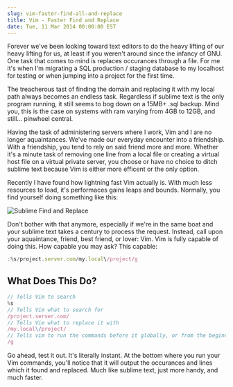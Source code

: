 ```yaml
---
slug: vim-faster-find-all-and-replace
title: Vim - Faster Find and Replace
date: Tue, 11 Mar 2014 00:00:00 EST
---
```


Forever we've been looking toward text editors to do the heavy lifting of our heavy lifting for us, at least if you weren't around since the infancy of GNU. One task that comes to mind is replaces occurances through a file. For me it's when I'm migrating a SQL production / staging database to my localhost for testing or when jumping into a project for the first time.

The treacherous tast of finding the domain and replacing it with my local path always becomes an endless task. Regardless if sublime text is the only program running, it still seems to bog down on a 15MB+ .sql backup. Mind you, this is the case on systems with ram varying from 4GB to 12GB, and still... pinwheel central.

Having the task of administering servers where I work, Vim and I are no longer aquaintances. We've made our everyday encounter into a friendship. With a friendship, you tend to rely on said friend more and more. Whether it's a minute task of removing one line from a local file or creating a virtual host file on a virtual private server, you choose or have no choice to ditch sublime text because Vim is either more efficent or the only option.

Recently I have found how lightning fast Vim actually is. With much less resources to load, it's performaces gains leaps and bounds. Normally, you find yourself doing something like this:

![Sublime Find and Replace](https://nodefolio.s3.amazonaws.com/thoughts/Screen%20Shot%202014-05-19%20at%202.46.13%20AM.png "Sublime Find and Replace")

Don't bother with that anymore, especially if we're in the same boat and your sublime text takes a century to process the request. Instead, call upon your aquaintance, friend, best friend, or lover: Vim. Vim is fully capable of doing this. How capable you may ask? This capable:

```javascript
:%s/project.server.com/my.local\/project/g
```

## What Does This Do?

```javascript
// Tells Vim to search
%s
// Tells Vim what to search for
/project.server.com/
// Tells Vim what to replace it with
/my.local\/project/
// Tells vim to run the commands before it globally, or from the beginning of the file until the end
/g
```

Go ahead, test it out. It's literally instant. At the bottom where you run your Vim commands, you'll notice that it will output the occurances and lines which it found and replaced. Much like sublime text, just more handy, and much faster.
